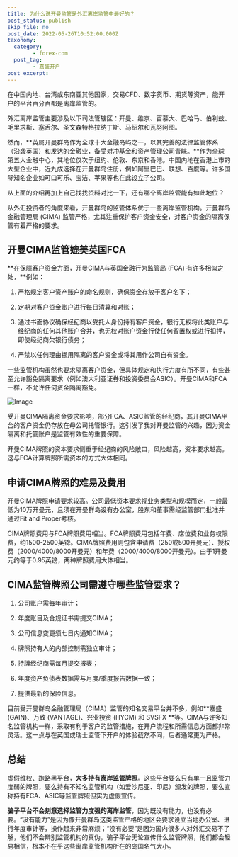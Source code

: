 ```yaml
---
title: 为什么说开曼监管是外汇离岸监管中最好的？
post_status: publish
skip_file: no
post_date: 2022-05-26T10:52:00.000Z
taxonomy:
  category:
        - forex-com
  post_tag:
        - 嘉盛开户
post_excerpt: 
---
```

在中国内地、台湾或东南亚其他国家，交易CFD、数字货币、期货等资产，能开户的平台百分百都是离岸监管的。

外汇离岸监管主要涉及以下司法管辖区：开曼、维京、百慕大、巴哈马、伯利兹、毛里求斯、塞舌尔、圣文森特格拉纳丁斯、马绍尔和瓦努阿图。

然而，**英属开曼群岛作为全球十大金融岛屿之一，以其完善的法律监管体系（沿袭英国）和发达的金融业，备受对冲基金和资产管理公司青睐。**作为全球第五大金融中心，其地位仅次于纽约、伦敦、东京和香港。中国内地在香港上市的大型企业中，近九成选择在开曼群岛注册，例如阿里巴巴、联想、百度等。许多国际知名企业如可口可乐、宝洁、苹果等也在此设立子公司。

从上面的介绍再加上自己找找资料对比一下，还有哪个离岸监管能有如此地位？

从外汇投资者的角度来看，开曼群岛的监管体系优于一些离岸监管机构。开曼群岛金融管理局 (CIMA) 监管严格，尤其注重保护客户资金安全，对客户资金的隔离保管有着严格的要求。

## 开曼CIMA监管媲美英国FCA

**在保障客户资金方面，开曼CIMA与英国金融行为监管局 (FCA) 有许多相似之处，**例如：

1. 严格规定客户资产账户的命名规则，确保资金存放于客户名下；

1. 定期对客户资金账户进行每日清算和对账；

1. 通过书面协议确保经纪商以受托人身份持有客户资金，银行无权将此类账户与经纪商的任何其他账户合并，也无权对账户资金行使任何留置权或进行扣押，即使经纪商欠银行债务；

1. 严禁以任何理由挪用隔离的客户资金或将其用作公司自有资金。

一些监管机构虽然也要求隔离客户资金，但具体规定和执行力度有所不同，有些甚至允许豁免隔离要求（例如澳大利亚证券和投资委员会ASIC）。开曼CIMA和FCA一样，不允许任何资金隔离豁免。

![Image](https://prod-files-secure.s3.us-west-2.amazonaws.com/39ed1227-6d7d-4570-be36-9ccd4a2c4241/bd849744-3fcb-4a37-8312-357962c8f065/image.png?X-Amz-Algorithm=AWS4-HMAC-SHA256&X-Amz-Content-Sha256=UNSIGNED-PAYLOAD&X-Amz-Credential=ASIAZI2LB466SLEAVGGF%2F20250816%2Fus-west-2%2Fs3%2Faws4_request&X-Amz-Date=20250816T041403Z&X-Amz-Expires=3600&X-Amz-Security-Token=IQoJb3JpZ2luX2VjECMaCXVzLXdlc3QtMiJIMEYCIQD6kvhgshUssYIn2Vu1CBpKUi9vAb5zEosKN4X5nEuAjgIhAJDWQ43hoM4JhBc%2BPzxXb7Avy4hRYSG8R041oHJXWSkiKv8DCGwQABoMNjM3NDIzMTgzODA1Igx1U%2BFoSfur5P1TDGwq3AMw96WgY0dkYvdsH092jzYwJEXpG%2FZYENoxVHSPgQ2ifTC0vvISkToWs6CGE0EhmOvVfAijch3fmleaOQuQ7prKsCa38JRLQbhCrC%2B%2B07%2FxNAHyFs5Zha6uG2DFLzn3fgtdGmwt9iAryBsoH04B9a2A92E7Sz7xIADDF4%2FSmQAxOsfgHFchoTCJXMpqUDu2E3BSuQvLNGAkswtMusj7XMsDDPQsJUYhYPYo52HUWLqGqMOLFly31n7Cf4uhLooNoNiOko18TsxZ%2FMYd9mHdMKWhi93SIU2Ak%2BYCaF9D%2BXNDInHlNwmFMc2cMn8aG%2BsAwmugJExMq5LxlUU4CsYm9RSlZY%2F0%2FazodqnROadX0pSOzYvEQt23dfrjdiXp2NX16l4Zh%2FtgsVgQKDIPnQIN77a7jXVyupqRNLRl4VaBNIi9SkpMVADF0LQXl9HpQ1vOC5L2NK5i4Mt%2BXNU9leJ4tdQl6%2FNfblbXT6ixsJ3tqd6UgHeyIGNLxdL0Y2HyvMlYgd6RfRwOq7U1lt046sVHLy%2Bfznp7juQMIud5qTAA5M%2FmlHWGQL%2FuhMks9tIKIvkLbhl8gXyQq%2BoY0v6nqqy8zheWrJuvCdul4971WIjxccu4Q5pvGsACIEYzeEYJFDCc7%2F%2FEBjqkAfl3XGjHS2rLTGPoJx9DBM1ID%2FN0pHuyP4HPgpfP39AMcg7RUNy7WiAxJCIzt3FtnNYKVul%2BI4rAI8rWlcOquIwmIHSX6%2B786%2B4GluWEJWzK6L9HI4p1pAgR%2BenOVoFzH%2BYZC0of53EJTJger9yZgUUtFjtYxYD2F9M9yW4CW5Y%2BXUwi8TnTHgeKNE1Vq27LweVAZRXMwSNACAJohkVd0wHCWEBC&X-Amz-Signature=91e13676b8a7ae8ccd65292ae511e37a396479648a67c0232813751baf290c27&X-Amz-SignedHeaders=host&x-amz-checksum-mode=ENABLED&x-id=GetObject)

受开曼CIMA隔离资金要求影响，部分FCA、ASIC监管的经纪商，其开曼CIMA平台的客户资金仍存放在母公司托管银行。这引发了我对开曼监管的兴趣，因为资金隔离和托管账户是监管有效性的重要保障。

开曼CIMA牌照的资本要求侧重于经纪商的风险敞口，风险越高，资本要求越高。这与FCA计算牌照所需资本的方式大体相同。

## **申请CIMA牌照的难易及费用**

开曼CIMA牌照申请要求较高。公司最低资本要求视业务类型和规模而定，一般最低为10万开曼元，且须在开曼群岛设有办公室，股东和董事需经监管部门批准并通过Fit and Proper考核。

CIMA牌照费用与FCA牌照费用相当。FCA牌照费用包括年费、席位费和业务权限费，约1500-2500英镑。CIMA牌照费用则包含申请费（250或500开曼元）、授权费（2000/4000/8000开曼元）和年费（2000/4000/8000开曼元）。由于1开曼元约等于0.95英镑，两种牌照费用大体相当。

## CIMA监管牌照公司需遵守哪些监管要求？

1. 公司账户需每年审计；

1. 年度账目及合规证书需提交CIMA；

1. 公司信息变更须七日内通知CIMA；

1. 牌照持有人的内部控制需独立审计；

1. 持牌经纪商需每月提交报表；

1. 年度资产负债表数据需与月度/季度报告数据一致；

1. 提供最新的保险信息。

目前受开曼群岛金融管理局（CIMA）监管的知名交易平台并不多，例如**嘉盛 (GAIN)、万致 (VANTAGE)、兴业投资 (HYCM) 和 SVSFX **等。CIMA与许多知名监管机构一样，采取有利于客户的监管措施，在开户流程和所需信息方面都非常灵活。这一点与在英国或瑞士监管下开户的体验截然不同，后者通常更为严格。

## 总结

虚假维权、跑路黑平台，**大多持有离岸监管牌照**。这些平台要么只有单一且监管力度弱的牌照，要么持有不知名监管机构（如爱沙尼亚、印尼）颁发的牌照，要么宣称持有FCA、ASIC等监管牌照但实为虚假宣传。

**骗子平台不会刻意选择监管力度强的离岸监管**，因为既没有能力，也没有必要。“没有能力”是因为像开曼群岛这类监管严格的地区会要求设立当地办公室、进行年度审计等，操作起来非常麻烦；“没有必要”是因为国内很多人对外汇交易不了解，他们不会辨别监管机构的真伪，骗子平台无论宣传什么监管牌照，他们都会轻易相信，根本不在乎这些离岸监管机构所在的岛国名气大小。